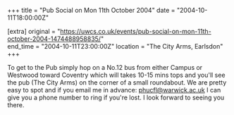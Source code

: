 +++
title = "Pub Social on Mon 11th October 2004"
date = "2004-10-11T18:00:00Z"

[extra]
original = "https://uwcs.co.uk/events/pub-social-on-mon-11th-october-2004-1474488958835/"    
end_time = "2004-10-11T23:00:00Z"
location = "The City Arms, Earlsdon"
+++

To get to the Pub simply hop on a No.12 bus from either Campus or Westwood toward Coventry which will takes 10-15 mins tops and you'll see the pub (The City Arms) on the corner of a small roundabout. We are pretty easy to spot and if you email me in advance: phucfl@warwick.ac.uk I can give you a phone number to ring if you're lost. I look forward to seeing you there.

